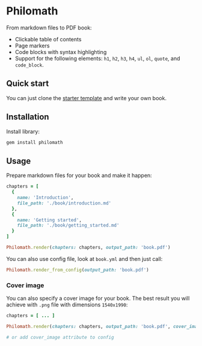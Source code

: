 # Philomath

From markdown files to PDF book:

* Clickable table of contents
* Page markers
* Code blocks with syntax highlighting
* Support for the following elements: `h1`, `h2`, `h3`, `h4`, `ul`, `ol`, `quote`, and `code_block`.

## Quick start

You can just clone the [starter template](https://github.com/impactahead/philomath-starter-template) and write your own book.

## Installation

Install library:

```bash
gem install philomath
```

## Usage

Prepare markdown files for your book and make it happen:

```ruby
chapters = [
  {
    name: 'Introduction',
    file_path: './book/introduction.md'
  },
  {
    name: 'Getting started',
    file_path: './book/getting_started.md'
  }
]

Philomath.render(chapters: chapters, output_path: 'book.pdf')
```

You can also use config file, look at `book.yml` and then just call:

```ruby
Philomath.render_from_config(output_path: 'book.pdf')
```

### Cover image

You can also specify a cover image for your book. The best result you will achieve with `.png` file with dimensions `1540x1990`:

```ruby
chapters = [ ... ]

Philomath.render(chapters: chapters, output_path: 'book.pdf', cover_image: 'cover.png')

# or add cover_image attribute to config
```
